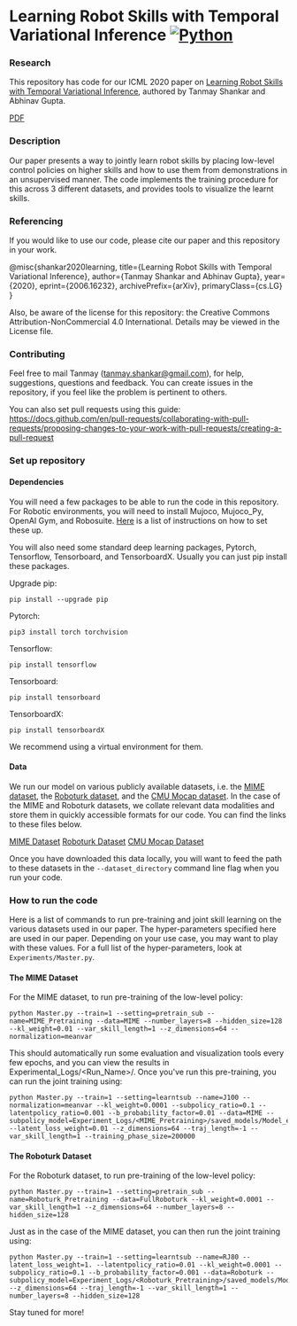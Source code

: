 # Learning Robot Skills with Temporal Variational Inference [![Python](https://img.shields.io/badge/Python-brightgreen.svg)](https://www.python.org)

### Research ###

This repository has code for our ICML 2020 paper on [Learning Robot Skills with Temporal Variational Inference](https://proceedings.icml.cc/static/paper_files/icml/2020/2847-Paper.pdf), authored by Tanmay Shankar and Abhinav Gupta.

[PDF](https://arxiv.org/pdf/2006.16232.pdf)

### Description ###

Our paper presents a way to jointly learn robot skills by placing low-level control policies on higher skills and how to use them from demonstrations in an unsupervised manner. 
The code implements the training procedure for this across 3 different datasets, and provides tools to visualize the learnt skills.

### Referencing ###

If you would like to use our code, please cite our paper and this repository in your work.

@misc{shankar2020learning,
      title={Learning Robot Skills with Temporal Variational Inference}, 
      author={Tanmay Shankar and Abhinav Gupta},
      year={2020},
      eprint={2006.16232},
      archivePrefix={arXiv},
      primaryClass={cs.LG}
}

Also, be aware of the license for this repository: the Creative Commons Attribution-NonCommercial 4.0 International. Details may be viewed in the License file. 

### Contributing ###

Feel free to mail Tanmay (tanmay.shankar@gmail.com), for help, suggestions, questions and feedback. You can create issues in the repository, if you feel like the problem is pertinent to others. 

You can also set pull requests using this guide:
https://docs.github.com/en/pull-requests/collaborating-with-pull-requests/proposing-changes-to-your-work-with-pull-requests/creating-a-pull-request

### Set up repository ###

#### Dependencies ####
You will need a few packages to be able to run the code in this repository.
For Robotic environments, you will need to install Mujoco, Mujoco_Py, OpenAI Gym, and Robosuite. [Here](https://docs.google.com/document/d/1V6BJf4R-2TXKO_IEOII5rLJbGj0jrJPptjtBCfczPk8/edit?usp=sharing) is a list of instructions on how to set these up. 

You will also need some standard deep learning packages, Pytorch, Tensorflow, Tensorboard, and TensorboardX. Usually you can just pip install these packages.

Upgrade pip:
```
pip install --upgrade pip
```
Pytorch: 
```
pip3 install torch torchvision
```
Tensorflow: 
```
pip install tensorflow
```
Tensorboard: 
```
pip install tensorboard
```
TensorboardX: 
```
pip install tensorboardX
```

We recommend using a virtual environment for them. 

#### Data ####
We run our model on various publicly available datasets, i.e. the [MIME dataset](https://sites.google.com/view/mimedataset), the [Roboturk dataset](https://sites.google.com/view/mimedataset), and the [CMU Mocap dataset](http://mocap.cs.cmu.edu/). In the case of the MIME and Roboturk datasets, we collate relevant data modalities and store them in quickly accessible formats for our code. You can find the links to these files below.

[MIME Dataset]()
[Roboturk Dataset]()
[CMU Mocap Dataset]()

Once you have downloaded this data locally, you will want to feed the path to these datasets in the `--dataset_directory` command line flag when you run your code.

### How to run the code ###

Here is a list of commands to run pre-training and joint skill learning on the various datasets used in our paper. The hyper-parameters specified here are used in our paper. Depending on your use case, you may want to play with these values. For a full list of the hyper-parameters, look at `Experiments/Master.py`. 

#### The MIME Dataset ####
For the MIME dataset, to run pre-training of the low-level policy: 

```
python Master.py --train=1 --setting=pretrain_sub --name=MIME_Pretraining --data=MIME --number_layers=8 --hidden_size=128 --kl_weight=0.01 --var_skill_length=1 --z_dimensions=64 --normalization=meanvar
```
  
This should automatically run some evaluation and visualization tools every few epochs, and you can view the results in Experimental_Logs/<Run_Name>/. 
Once you've run this pre-training, you can run the joint training using: 

```
python Master.py --train=1 --setting=learntsub --name=J100 --normalization=meanvar --kl_weight=0.0001 --subpolicy_ratio=0.1 --latentpolicy_ratio=0.001 --b_probability_factor=0.01 --data=MIME --subpolicy_model=Experiment_Logs/<MIME_Pretraining>/saved_models/Model_epoch480 --latent_loss_weight=0.01 --z_dimensions=64 --traj_length=-1 --var_skill_length=1 --training_phase_size=200000  
```

#### The Roboturk Dataset ####
For the Roboturk dataset, to run pre-training of the low-level policy: 

```
python Master.py --train=1 --setting=pretrain_sub --name=Roboturk_Pretraining --data=FullRoboturk --kl_weight=0.0001 --var_skill_length=1 --z_dimensions=64 --number_layers=8 --hidden_size=128
```

Just as in the case of the MIME dataset, you can then run the joint training using: 

```
python Master.py --train=1 --setting=learntsub --name=RJ80 --latent_loss_weight=1. --latentpolicy_ratio=0.01 --kl_weight=0.0001 --subpolicy_ratio=0.1 --b_probability_factor=0.001 --data=Roboturk --subpolicy_model=Experiment_Logs/<Roboturk_Pretraining>/saved_models/Model_epoch20 --z_dimensions=64 --traj_length=-1 --var_skill_length=1 --number_layers=8 --hidden_size=128
```
Stay tuned for more! 
